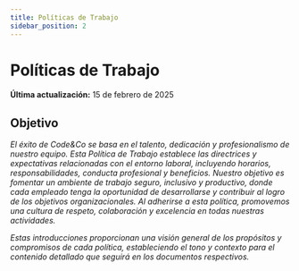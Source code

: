 ```yaml
---
title: Políticas de Trabajo
sidebar_position: 2
---
```


# Políticas de Trabajo

**Última actualización:** 15 de febrero de 2025

## Objetivo

_El éxito de Code&Co se basa en el talento, dedicación y profesionalismo de nuestro equipo. Esta Política de Trabajo establece las directrices y expectativas relacionadas con el entorno laboral, incluyendo horarios, responsabilidades, conducta profesional y beneficios. Nuestro objetivo es fomentar un ambiente de trabajo seguro, inclusivo y productivo, donde cada empleado tenga la oportunidad de desarrollarse y contribuir al logro de los objetivos organizacionales. Al adherirse a esta política, promovemos una cultura de respeto, colaboración y excelencia en todas nuestras actividades._

_Estas introducciones proporcionan una visión general de los propósitos y compromisos de cada política, estableciendo el tono y contexto para el contenido detallado que seguirá en los documentos respectivos._
